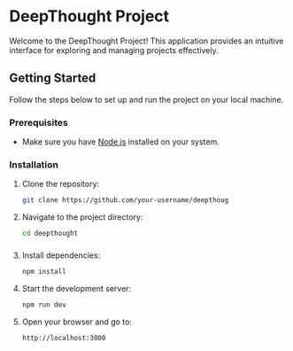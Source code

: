 # DeepThought Project

Welcome to the DeepThought Project! This application provides an intuitive interface for exploring and managing projects effectively.

## Getting Started

Follow the steps below to set up and run the project on your local machine.

### Prerequisites

- Make sure you have [Node.js](https://nodejs.org/) installed on your system.

### Installation  

1. Clone the repository:
   ```bash
   git clone https://github.com/your-username/deepthoug

2. Navigate to the project directory:
   ```bash
   cd deepthought

###

3. Install dependencies:
   ```bash
   npm install

4. Start the development server:
   ```bash
   npm run dev

5. Open your browser and go to:
   ```bash
   http://localhost:3000

